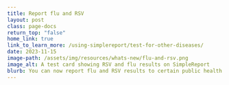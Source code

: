 ```yaml
---
title: Report flu and RSV
layout: post
class: page-docs
return_top: "false"
home_link: true
link_to_learn_more: /using-simplereport/test-for-other-diseases/
date: 2023-11-15
image-path: /assets/img/resources/whats-new/flu-and-rsv.png
image_alt: A test card showing RSV and flu results on SimpleReport
blurb: You can now report flu and RSV results to certain public health departments. Send data with the bulk results uploader, or report through single entry if you use select devices. For an up-to-date list of devices and connected jurisdictions, visit the <a href="https://www.simplereport.gov/using-simplereport/test-for-other-diseases/influenza/">Influenza A and B page</a> and <a href="https://www.simplereport.gov/using-simplereport/test-for-other-diseases/rsv/">RSV page</a>. 
---
```

